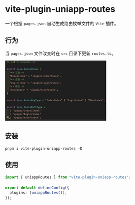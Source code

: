 # vite-plugin-uniapp-routes

一个根据 `pages.json` 自动生成路由枚举文件的 `Vite` 插件。

## 行为

当 `pages.json` 文件改变时在 `src` 目录下更新 `routes.ts`。

<img src='/static/routes.png' width='65%' />

## 安装

`pnpm i vite-plugin-uniapp-routes -D`

## 使用

```ts
import { uniappRoutes } from "vite-plugin-uniapp-routes";

export default defineConfig({
  plugins: [uniappRoutes()],
});
```
